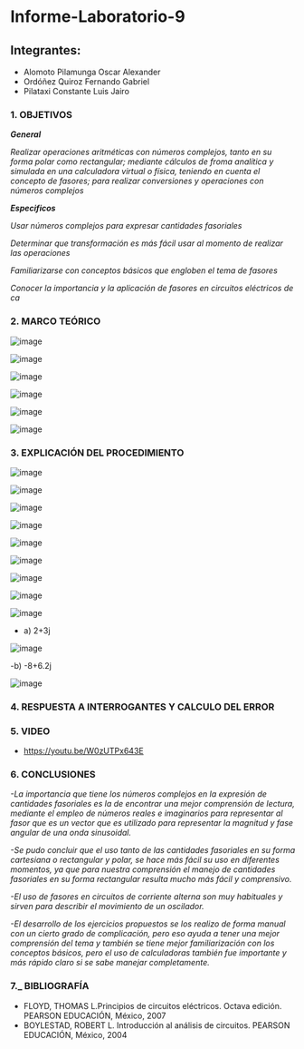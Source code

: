 # Informe-Laboratorio-9

## Integrantes:

  * Alomoto Pilamunga Oscar Alexander
  * Ordóñez Quiroz Fernando Gabriel
  * Pilataxi Constante Luis Jairo

### 1. OBJETIVOS

***General***

*Realizar operaciones aritméticas con números complejos, tanto en su forma polar como rectangular; mediante cálculos de froma analítica y simulada en 
una calculadora virtual o física, teniendo en cuenta el concepto de fasores; para realizar conversiones y operaciones con números complejos*

***Especificos*** 

*Usar números complejos para expresar cantidades fasoriales*

*Determinar que transformación es más fácil usar al momento de realizar las operaciones*

*Familiarizarse con conceptos básicos que engloben el tema de fasores*

*Conocer la importancia y la aplicación de fasores en circuitos eléctricos de ca*

### 2. MARCO TEÓRICO

![image](https://user-images.githubusercontent.com/104925648/221188003-90a63df8-12d3-487b-9525-0da8c1531bc4.png)

![image](https://user-images.githubusercontent.com/104925648/221188037-575dfc7d-df04-4646-97c6-2fa5467811bb.png)

![image](https://user-images.githubusercontent.com/104925648/221188063-74864ba5-d58c-405c-8667-dc1254f8f945.png)

![image](https://user-images.githubusercontent.com/104925648/221188096-875d9d94-f890-4e77-b30e-d24a144d28c1.png)

![image](https://user-images.githubusercontent.com/104925648/221188133-4f5e29f4-c67c-4b67-a78d-bbd91d061f57.png)

![image](https://user-images.githubusercontent.com/104925648/221188204-74f8f03e-3520-40e0-afcc-e45aaaf256de.png)

### 3. EXPLICACIÓN DEL PROCEDIMIENTO

![image](https://user-images.githubusercontent.com/116705680/221159678-50b902e7-ac16-464f-b3ae-331ee709d0a0.png)

![image](https://user-images.githubusercontent.com/116705680/221159743-ad4e20f1-05dc-48d0-a42b-c319bbae4756.png)

![image](https://user-images.githubusercontent.com/116705680/221159768-41ec2eac-9d4f-443e-a518-a03ef2912b3d.png)

![image](https://user-images.githubusercontent.com/116705680/221159824-c85925a3-2554-4840-a51d-e7c581a83ed1.png)

![image](https://user-images.githubusercontent.com/116705680/221159876-61b7b56f-a0c4-4f4a-b875-91bc195ceb15.png)

![image](https://user-images.githubusercontent.com/116705680/221159906-a9998131-2d98-47ad-bf46-ef62e124f8f2.png)

![image](https://user-images.githubusercontent.com/116705680/221159948-ec0b102b-4704-4520-96af-2f43585ae44b.png)

![image](https://user-images.githubusercontent.com/116705680/221159986-b75ca46d-02db-4952-a304-aef7113631f0.png)

![image](https://user-images.githubusercontent.com/116705680/221164088-788c809f-4c85-4f93-9dfe-56b774d70b44.png)

- a) 2+3j

![image](https://user-images.githubusercontent.com/104925648/221190911-2d3b95d2-de63-4606-a6c2-6e34d3aa80da.png)

-b) -8+6.2j

![image](https://user-images.githubusercontent.com/104925648/221191234-f67a1979-c912-43a7-90fd-aaa08702c1f9.png)




### 4. RESPUESTA A INTERROGANTES Y CALCULO DEL ERROR


### 5. VIDEO

- https://youtu.be/W0zUTPx643E

### 6. CONCLUSIONES

*-La importancia que tiene los números complejos en la expresión de cantidades fasoriales es la de encontrar una mejor comprensión de lectura, mediante el empleo de números reales e imaginarios para representar al fasor que es un vector que es utilizado para representar la magnitud y fase angular de una onda sinusoidal.*

*-Se pudo concluir que el uso tanto de las cantidades fasoriales en su forma cartesiana o rectangular y polar, se hace más fácil su uso en diferentes momentos, ya que para nuestra comprensión el manejo de cantidades fasoriales en su forma rectangular resulta mucho más fácil y comprensivo.* 

*-El uso de fasores en circuitos de corriente alterna son muy habituales y sirven para describir el movimiento de un oscilador.*

*-El desarrollo de los ejercicios propuestos se los realizo de forma manual con un cierto grado de complicación, pero eso ayuda a tener una mejor comprensión del tema y también se tiene mejor familiarización con los conceptos básicos, pero el uso de calculadoras también fue importante y más rápido claro si se sabe manejar completamente.*


### 7._ BIBLIOGRAFÍA

- FLOYD, THOMAS L.Principios de circuitos eléctricos. Octava edición. PEARSON EDUCACIÓN, México, 2007
- BOYLESTAD, ROBERT L. Introducción al análisis de circuitos. PEARSON EDUCACIÓN, México, 2004
